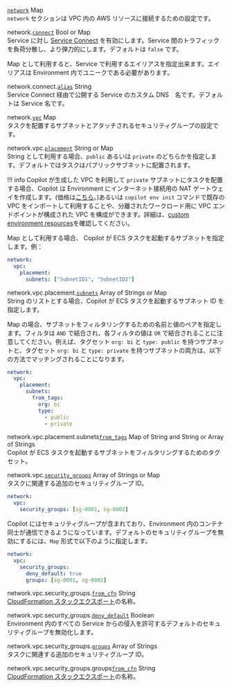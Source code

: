 <div class="separator"></div>

<a id="network" href="#network" class="field">`network`</a> <span class="type">Map</span>      
`network` セクションは VPC 内の AWS リソースに接続するための設定です。

<span class="parent-field">network.</span><a id="network-connect" href="#network-connect" class="field">`connect`</a> <span class="type">Bool or Map</span>    
Service に対し [Service Connect](../developing/svc-to-svc-communication.ja.md#service-connect) を有効にします。Service 間のトラフィックを負荷分散し、より弾力的にします。デフォルトは `false` です。

Map として利用すると、Service で利用するエイリアスを指定出来ます。エイリアスは Environment 内でユニークである必要があります。

<span class="parent-field">network.connect.</span><a id="network-connect-alias" href="#network-connect-alias" class="field">`alias`</a> <span class="type">String</span>  
Service Connect 経由で公開する Service のカスタム DNS　名です。デフォルトは Service 名です。

<span class="parent-field">network.</span><a id="network-vpc" href="#network-vpc" class="field">`vpc`</a> <span class="type">Map</span>    
タスクを配置するサブネットとアタッチされるセキュリティグループの設定です。

<span class="parent-field">network.vpc.</span><a id="network-vpc-placement" href="#network-vpc-placement" class="field">`placement`</a> <span class="type">String or Map</span>  
String として利用する場合、`public` あるいは `private` のどちらかを指定します。デフォルトではタスクはパブリックサブネットに配置されます。

!!! info
    Copilot が生成した VPC を利用して `private` サブネットにタスクを配置する場合、Copilot は Environment にインターネット接続用の NAT ゲートウェイを作成します。(価格は[こちら](https://aws.amazon.com/vpc/pricing/)。)あるいは `copilot env init` コマンドで既存の VPC をインポートして利用することや、分離されたワークロード用に VPC エンドポイントが構成された VPC を構成ができます。詳細は、[custom environment resources](../developing/custom-environment-resources.ja.md)を確認してください。

Map として利用する場合、 Copilot が ECS タスクを起動するサブネットを指定します。例：

```yaml
network:
  vpc:
    placement:
      subnets: ["SubnetID1", "SubnetID2"]
```

<span class="parent-field">network.vpc.placement.</span><a id="network-vpc-placement-subnets" href="#network-vpc-placement-subnets" class="field">`subnets`</a> <span class="type">Array of Strings or Map</span>  
String のリストとする場合、Copilot が ECS タスクを起動するサブネット ID を指定します。

Map の場合、サブネットをフィルタリングするための名前と値のペアを指定します。フィルタは `AND` で結合され、各フィルタの値は `OR` で結合されることに注意してください。例えば、タグセット `org: bi` と `type: public` を持つサブネットと、タグセット `org: bi` と `type: private` を持つサブネットの両方は、以下の方法でマッチングされることになります。

```yaml
network:
  vpc:
    placement:
      subnets:
        from_tags:
          org: bi
          type:
            - public
            - private
```

<span class="parent-field">network.vpc.placement.subnets</span><a id="network-vpc-placement-subnets-from-tags" href="#network-vpc-placement-subnets-from-tags" class="field">`from_tags`</a> <span class="type">Map of String and String or Array of Strings</span>  
Copilot が ECS タスクを起動するサブネットをフィルタリングするためのタグセット。

<span class="parent-field">network.vpc.</span><a id="network-vpc-security-groups" href="#network-vpc-security-groups" class="field">`security_groups`</a> <span class="type">Array of Strings or Map</span>  
タスクに関連する追加のセキュリティグループ ID。
```yaml
network:
  vpc:
    security_groups: [sg-0001, sg-0002]
```
Copilot にはセキュリティグループが含まれており、Environment 内のコンテナ同士が通信できるようになっています。デフォルトのセキュリティグループを無効にするには、`Map` 形式で以下のように指定します。
```yaml
network:
  vpc:
    security_groups:
      deny_default: true
      groups: [sg-0001, sg-0002]
```

<span class="parent-field">network.vpc.security_groups.</span><a id="network-vpc-security-groups-from-cfn" href="#network-vpc-security-groups-from-cfn" class="field">`from_cfn`</a> <span class="type">String</span>  
[CloudFormation スタックエクスポート](https://docs.aws.amazon.com/ja_jp/AWSCloudFormation/latest/UserGuide/using-cfn-stack-exports.html)の名称。

<span class="parent-field">network.vpc.security_groups.</span><a id="network-vpc-security-groups-deny-default" href="#network-vpc-security-groups-deny-default" class="field">`deny_default`</a> <span class="type">Boolean</span>  
Environment 内のすべての Service からの侵入を許可するデフォルトのセキュリティグループを無効化します。

<span class="parent-field">network.vpc.security_groups.</span><a id="network-vpc-security-groups-groups" href="#network-vpc-security-groups-groups" class="field">`groups`</a> <span class="type">Array of Strings</span>    
タスクに関連する追加のセキュリティグループ ID。

<span class="parent-field">network.vpc.security_groups.groups</span><a id="network-vpc-security-groups-groups-from-cfn" href="#network-vpc-security-groups-groups-from-cfn" class="field">`from_cfn`</a> <span class="type">String</span>  
[CloudFormation スタックエクスポート](https://docs.aws.amazon.com/ja_jp/AWSCloudFormation/latest/UserGuide/using-cfn-stack-exports.html)の名称。
